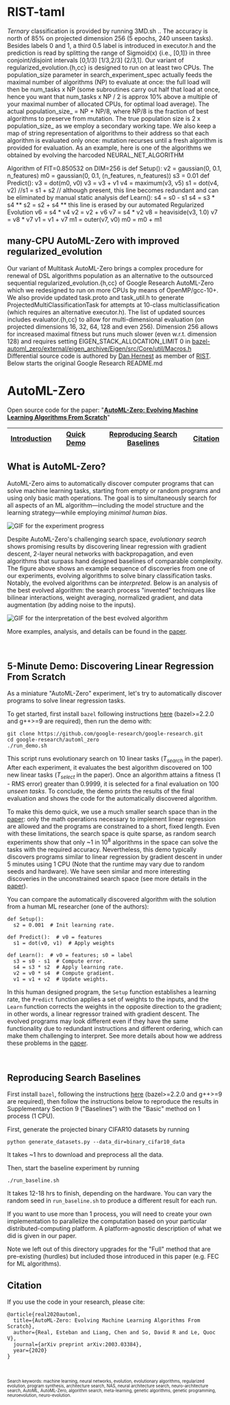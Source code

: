 # RIST-taml

*Ternary* classification is provided by running 3MD.sh .. The accuracy is north of 85% on projected dimension 256 (5 epochs, 240 unseen tasks). Besides labels 0 and 1, a third 0.5 label is introduced in executor.h and the prediction is read by splitting the range of Sigmoid(x) {i.e., [0,1]} in three conjoint/disjoint intervals [0,1/3) [1/3,2/3] (2/3,1]. Our variant of regularized_evolution.{h,cc} is designed to run on at least two CPUs. The population_size parameter in search_experiment_spec actually feeds the maximal number of algorithms (NP) to evaluate at once: the full load will then be num_tasks x NP (some subroutines carry out half that load at once, hence you want that num_tasks x NP / 2 is approx 10% above a multiple of your maximal number of allocated CPUs, for optimal load average). The actual population_size_ = NP + NP/8, where NP/8 is the fraction of best algorithms to preserve from mutation. The true population size is 2 x population_size_ as we employ a secondary working tape. We also keep a map of string representation of algorithms to their address so that each algorithm is evaluated only once: mutation recurses until a fresh algorithm is provided for evaluation. As an example, here is one of the algorithms we obtained by evolving the harcoded NEURAL_NET_ALGORITHM

Algorithm of FIT=0.850532 on DIM=256 is
def Setup():
  v2 = gaussian(0, 0.1, n_features)
  m0 = gaussian(0, 0.1, (n_features, n_features))
  s3 = 0.01
def Predict():
  v3 = dot(m0, v0)
  v3 = v3 + v1
  v4 = maximum(v3, v5)
  s1 = dot(v4, v2)
  //s1 = s1 + s2 // although present, this line becomes redundant and can be eliminated by manual static analysis
def Learn():
  s4 = s0 - s1
  s4 = s3 * s4
  ** s2 = s2 + s4 ** this line is erased by our automated Regularized Evolution
  v6 = s4 * v4
  v2 = v2 + v6
  v7 = s4 * v2
  v8 = heaviside(v3, 1.0)
  v7 = v8 * v7
  v1 = v1 + v7
  m1 = outer(v7, v0)
  m0 = m0 + m1

## many-CPU AutoML-Zero with improved regularized_evolution 

Our variant of Multitask AutoML-Zero brings a complex procedure for renewal of DSL algorithms population as an alternative to the outsourced sequential regularized_evolution.{h,cc} of Google Research AutoML-Zero which we redesigned to run on more CPUs by means of OpenMP/gcc-10+. We also provide updated task.proto and task_util.h to generate ProjectedMultiClassificationTask for attempts at 10-class multiclassification (which requires an alternative executor.h). The list of updated sources includes evaluator.{h,cc} to allow for multi-dimensional evaluation (on projected dimensions 16, 32, 64, 128 and even 256). Dimension 256 allows for increased maximal fitness but runs much slower (even w.r.t. dimension 128) and requires setting EIGEN_STACK_ALLOCATION_LIMIT 0 in [bazel-automl_zero/external/eigen_archive/Eigen/src/Core/util/Macros.h](http://eigen.tuxfamily.org/)
Differential source code is authored by [Dan Hernest](mailto:hernest@rist.ro) as member of [RIST](https://rist.ro). Below starts the original Google Research README.md

# AutoML-Zero

Open source code for the paper: \"[**AutoML-Zero: Evolving Machine Learning Algorithms From Scratch**](https://arxiv.org/abs/2003.03384)"

| [Introduction](#what-is-automl-zero) | [Quick Demo](#5-minute-demo-discovering-linear-regression-from-scratch)| [Reproducing Search Baselines](#reproducing-search-baselines) | [Citation](#citation) |
|-|-|-|-|

## What is AutoML-Zero?

AutoML-Zero aims to automatically discover computer programs that can solve machine learning tasks, starting from empty or random programs and using only basic math operations. The goal is to simultaneously search for all aspects of an ML algorithm&mdash;including the model structure and the learning strategy&mdash;while employing *minimal human bias*.

![GIF for the experiment progress](https://storage.googleapis.com/gresearch/automl_zero/progress.gif)

Despite AutoML-Zero's challenging search space, *evolutionary search* shows promising results by discovering linear regression with gradient descent, 2-layer neural networks with backpropagation, and even algorithms that surpass hand designed baselines of comparable complexity. The figure above shows an example sequence of discoveries from one of our experiments, evolving algorithms to solve binary classification tasks. Notably, the evolved algorithms can be *interpreted*. Below is an analysis of the best evolved algorithm: the search process "invented" techniques like bilinear interactions, weight averaging, normalized gradient, and data augmentation (by adding noise to the inputs).

![GIF for the interpretation of the best evolved algorithm](https://storage.googleapis.com/gresearch/automl_zero/best_algo.gif)

More examples, analysis, and details can be found in the [paper](https://arxiv.org/abs/2003.03384).


&nbsp;

## 5-Minute Demo: Discovering Linear Regression From Scratch

As a miniature "AutoML-Zero" experiment, let's try to automatically discover programs to solve linear regression tasks.

To get started, first install `bazel` following instructions [here](https://docs.bazel.build/versions/master/install.html) (bazel>=2.2.0 and g++>=9 are required), then run the demo with:

```
git clone https://github.com/google-research/google-research.git
cd google-research/automl_zero
./run_demo.sh
```

This script runs evolutionary search on 10 linear tasks (*T<sub>search</sub>* in the paper). After each experiment, it evaluates the best algorithm discovered on 100 new linear tasks (*T<sub>select</sub>* in the paper). Once an algorithm attains a fitness (1 - RMS error) greater than 0.9999, it is selected for a final evaluation on 100 *unseen tasks*. To conclude, the demo prints the results of the final evaluation and shows the code for the automatically discovered algorithm.

To make this demo quick, we use a much smaller search space than in the [paper](https://arxiv.org/abs/2003.03384): only the math operations necessary to implement linear regression are allowed and the programs are constrained to a short, fixed length. Even with these limitations, the search space is quite sparse, as random search experiments show that only ~1 in 10<sup>8</sup> algorithms in the space can solve the tasks with the required accuracy. Nevertheless, this demo typically discovers programs similar to linear regression by gradient descent in under 5 minutes using 1 CPU (Note that the runtime may vary due to random seeds and hardware). We have seen similar and more interesting discoveries in the unconstrained search space (see more details in the [paper](https://arxiv.org/abs/2003.03384)).

You can compare the automatically discovered algorithm with the solution from a human ML researcher (one of the authors):

```
def Setup():
  s2 = 0.001  # Init learning rate.

def Predict():  # v0 = features
  s1 = dot(v0, v1)  # Apply weights

def Learn():  # v0 = features; s0 = label
  s3 = s0 - s1  # Compute error.
  s4 = s3 * s2  # Apply learning rate.
  v2 = v0 * s4  # Compute gradient.
  v1 = v1 + v2  # Update weights.
```

In this human designed program, the ```Setup``` function establishes a learning rate, the ```Predict``` function applies a set of weights to the inputs, and the ```Learn``` function corrects the weights in the opposite direction to the gradient; in other words, a linear regressor trained with gradient descent. The evolved programs may look different even if they have the same functionality due to redundant instructions and different ordering, which can make them challenging to interpret. See more details about how we address these problems in the [paper](https://github.com/google-research/google-research/tree/master/automl_zero#automl-zero).

&nbsp;

## Reproducing Search Baselines

First install `bazel`, following the instructions [here](https://docs.bazel.build/versions/master/install.html) (bazel>=2.2.0 and g++>=9 are required), then follow the instructions below to reproduce the results in Supplementary
Section 9 ("Baselines") with the "Basic" method on 1 process (1 CPU).

First, generate the projected binary CIFAR10 datasets by running

```
python generate_datasets.py --data_dir=binary_cifar10_data
```

It takes ~1 hrs to download and preprocess all the data.

Then, start the baseline experiment by running

```
./run_baseline.sh
```
It takes 12-18 hrs to finish, depending on the hardware. You can vary the random seed in `run_baseline.sh` to produce a different result for each run.

If you want to use more than 1 process, you will need to create your own implementation to
parallelize the computation based on your particular distributed-computing
platform. A platform-agnostic description of what we did is given in our paper.

Note we left out of this directory upgrades for the "Full" method that are
pre-existing (hurdles) but included those introduced in this paper (e.g. FEC
for ML algorithms).

## Citation

If you use the code in your research, please cite:

```
@article{real2020automl,
  title={AutoML-Zero: Evolving Machine Learning Algorithms From Scratch},
  author={Real, Esteban and Liang, Chen and So, David R and Le, Quoc V},
  journal={arXiv preprint arXiv:2003.03384},
  year={2020}
}
```

&nbsp;

<sup><sub>
Search keywords: machine learning, neural networks, evolution,
evolutionary algorithms, regularized evolution, program synthesis,
architecture search, NAS, neural architecture search,
neuro-architecture search, AutoML, AutoML-Zero, algorithm search,
meta-learning, genetic algorithms, genetic programming, neuroevolution,
neuro-evolution.
</sub></sup>
